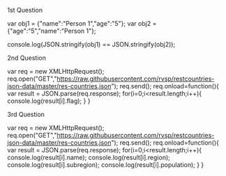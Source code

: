 1st Question

var obj1 = {"name":"Person 1","age":"5"};
var obj2 = {"age":"5","name":"Person 1"}; 

console.log(JSON.stringify(obj1) == JSON.stringify(obj2));

2nd Question

var req = new XMLHttpRequest();
req.open("GET","https://raw.githubusercontent.com/rvsp/restcountries-json-data/master/res-countries.json");
req.send();
req.onload=function(){
    var result = JSON.parse(req.response);
    for(i=0;i<result.length;i++){
      console.log(result[i].flag);
    }
}

3rd Question

var req = new XMLHttpRequest();
req.open("GET","https://raw.githubusercontent.com/rvsp/restcountries-json-data/master/res-countries.json");
req.send();
req.onload=function(){
    var result = JSON.parse(req.response);
    for(i=0;i<result.length;i++){
      console.log(result[i].name);
      console.log(result[i].region);
      console.log(result[i].subregion);
      console.log(result[i].population);
    }
}
